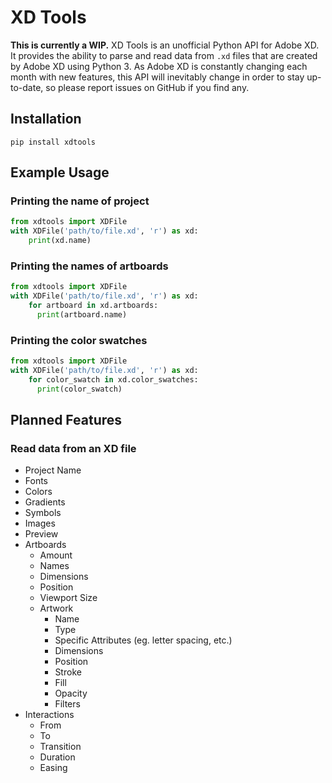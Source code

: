# XD Tools

**This is currently a WIP.** XD Tools is an unofficial Python API for Adobe XD. It provides the ability to parse and read data from `.xd` files that are created by Adobe XD using Python 3. As Adobe XD is constantly changing each month with new features, this API will inevitably change in order to stay up-to-date, so please report issues on GitHub if you find any.

## Installation

```
pip install xdtools
```

## Example Usage

### Printing the name of project

```python
from xdtools import XDFile
with XDFile('path/to/file.xd', 'r') as xd:
    print(xd.name)
```

### Printing the names of artboards

```python
from xdtools import XDFile
with XDFile('path/to/file.xd', 'r') as xd:
    for artboard in xd.artboards:
      print(artboard.name)
```

### Printing the color swatches

```python
from xdtools import XDFile
with XDFile('path/to/file.xd', 'r') as xd:
    for color_swatch in xd.color_swatches:
      print(color_swatch)
```

## Planned Features

### Read data from an XD file

* Project Name
* Fonts
* Colors
* Gradients
* Symbols
* Images
* Preview
* Artboards
  * Amount
  * Names
  * Dimensions
  * Position
  * Viewport Size
  * Artwork
    * Name
    * Type
    * Specific Attributes (eg. letter spacing, etc.)
    * Dimensions
    * Position
    * Stroke
    * Fill
    * Opacity
    * Filters
* Interactions
  * From
  * To
  * Transition
  * Duration
  * Easing
